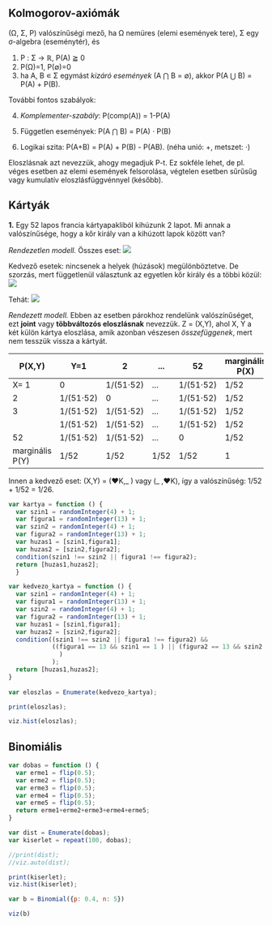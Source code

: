 ## Kolmogorov-axiómák

(Ω, Σ, P) valószínűségi mező, ha Ω nemüres (elemi események tere), Σ egy σ-algebra (eseménytér), és
1. P : Σ → ℝ, P(A) ≧ 0
2. P(Ω)=1, P(∅)=0
3. ha A, B ∊ Σ egymást _kizáró események_ (A ⋂ B = ∅), akkor P(A ⋃ B) = P(A) + P(B).

További fontos szabályok:

4. _Komplementer-szabály_: P(comp(A)) = 1-P(A)

5. Független események: P(A ⋂ B) = P(A) ⋅ P(B)

6. Logikai szita:  P(A+B) = P(A) + P(B) - P(AB). (néha unió: +, metszet: ⋅)

Eloszlásnak azt nevezzük, ahogy megadjuk P-t. Ez sokféle lehet, de pl. véges esetben az elemi események felsorolása, végtelen esetben sűrűsűg vagy kumulatív eloszlásfüggvénnyel (később).

## Kártyák

**1.** Egy 52 lapos francia kártyapakliból kihúzunk 2 lapot. Mi annak a valószínűsége, hogy a kőr király van a kihúzott lapok között van?

_Rendezetlen modell._ Összes eset: <img src="https://render.githubusercontent.com/render/math?math=52%20%5Cchoose%202">

Kedvező esetek: nincsenek a helyek (húzások) megülönböztetve. De szorzás, mert függetlenül választunk az egyetlen kőr király és a többi közül: 
<img src="https://render.githubusercontent.com/render/math?math=%7B1%20%5Cchoose%201%7D%7B51%20%5Cchoose%201%7D">

Tehát: <img src="https://render.githubusercontent.com/render/math?math=P%3D%5Cdfrac%7B%7B1%20%5Cchoose%201%7D%7B51%20%5Cchoose%201%7D%7D%7B%7B52%20%5Cchoose%202%7D%7D">

_Rendezett modell._ Ebben az esetben párokhoz rendelünk valószínűséget, ezt **joint** vagy **többváltozós eloszlásnak** nevezzük. Z = (X,Y), ahol X, Y a két külön kártya eloszlása, amik azonban vészesen _összefüggenek_, mert nem tesszük vissza a kártyát.

|   P(X,Y)   | Y=1 | 2 | ... | 52 | marginális P(X) |
| --- | --- | --- | --- | --- | --- | 
| X= 1           | 0 | 1/(51⋅52) | ... | 1/(51⋅52) | 1/52 |
| 2           | 1/(51⋅52) | 0 | ... | 1/(51⋅52) | 1/52 |
| 3           | 1/(51⋅52) | 1/(51⋅52) | ... | 1/(51⋅52) | 1/52 |
|             | 1/(51⋅52) | 1/(51⋅52) | ... | 1/(51⋅52) | 1/52 |
| 52         | 1/(51⋅52) | 1/(51⋅52) | ... | 0 | 1/52 |
| marginális P(Y)   |  1/52 |  1/52 | 1/52 | 1/52 |  1  |

Innen a kedvező eset: (X,Y) = (♥K,_ ) vagy (_ ,♥K), így a valószínűség: 1/52 + 1/52 = 1/26. 

````javascript
var kartya = function () {
  var szin1 = randomInteger(4) + 1;
  var figura1 = randomInteger(13) + 1;
  var szin2 = randomInteger(4) + 1;
  var figura2 = randomInteger(13) + 1;
  var huzas1 = [szin1,figura1];
  var huzas2 = [szin2,figura2];
  condition(szin1 !== szin2 || figura1 !== figura2);
  return [huzas1,huzas2];
  }

var kedvezo_kartya = function () {
  var szin1 = randomInteger(4) + 1;
  var figura1 = randomInteger(13) + 1;
  var szin2 = randomInteger(4) + 1;
  var figura2 = randomInteger(13) + 1;
  var huzas1 = [szin1,figura1];
  var huzas2 = [szin2,figura2];
  condition((szin1 !== szin2 || figura1 !== figura2) &&
            ((figura1 == 13 && szin1 == 1 ) || (figura2 == 13 && szin2 == 1 )
              ) 
            );
  return [huzas1,huzas2];
}
  
var eloszlas = Enumerate(kedvezo_kartya);

print(eloszlas);

viz.hist(eloszlas);
````

## Binomiális

````javascript
var dobas = function () {
  var erme1 = flip(0.5);
  var erme2 = flip(0.5);
  var erme3 = flip(0.5);
  var erme4 = flip(0.5);
  var erme5 = flip(0.5);
  return erme1+erme2+erme3+erme4+erme5;
}

var dist = Enumerate(dobas);
var kiserlet = repeat(100, dobas);

//print(dist);
//viz.auto(dist);

print(kiserlet);
viz.hist(kiserlet);
````

````javascript
var b = Binomial({p: 0.4, n: 5})

viz(b)
````

